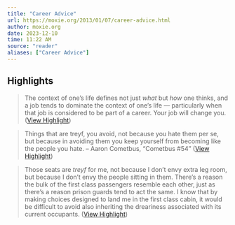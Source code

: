 ```yaml
---
title: "Career Advice"
url: https://moxie.org/2013/01/07/career-advice.html
author: moxie.org
date: 2023-12-10
time: 11:22 AM
source: "reader"
aliases: ["Career Advice"]
---
```

## Highlights
> The context of one’s life defines not just *what* but *how* one thinks, and a job tends to dominate the context of one’s life — particularly when that job is considered to be part of a career. Your job will change you. ([View Highlight](https://read.readwise.io/read/01he00m73nvv5ytaffd8beyf9q))

> Things that are treyf, you avoid, not because you hate them per se, but because in avoiding them you keep yourself from becoming like the people you hate.
> – Aaron Cometbus, “Cometbus #54” ([View Highlight](https://read.readwise.io/read/01he00n6s396qbf78nfa6mmtkz))

> Those seats are *treyf* for me, not because I don’t envy extra leg room, but because I don’t envy the people sitting in them. There’s a reason the bulk of the first class passengers resemble each other, just as there’s a reason prison guards tend to act the same. I know that by making choices designed to land me in the first class cabin, it would be difficult to avoid also inheriting the dreariness associated with its current occupants. ([View Highlight](https://read.readwise.io/read/01he00pwmcpya6rjed9d1sssn7))

